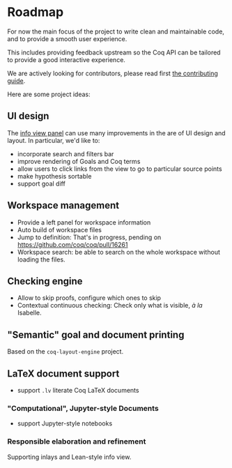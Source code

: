 # Roadmap

For now the main focus of the project to write clean and maintainable
code, and to provide a smooth user experience.

This includes providing feedback upstream so the Coq API can be
tailored to provide a good interactive experience.

We are actively looking for contributors, please read first [the
contributing guide](../CONTRIBUTING.md).

Here are some project ideas:

## UI design

The [info view panel](../editor/code/views/info/index.tsx) can use many
improvements in the are of UI design and layout. In particular, we'd
like to:

- incorporate search and filters bar
- improve rendering of Goals and Coq terms
- allow users to click links from the view to go to particular source points
- make hypothesis sortable
- support goal diff

## Workspace management

- Provide a left panel for workspace information
- Auto build of workspace files
- Jump to definition: That's in progress, pending on https://github.com/coq/coq/pull/16261
- Workspace search: be able to search on the whole workspace without loading the files.

## Checking engine

- Allow to skip proofs, configure which ones to skip
- Contextual continuous checking: Check only what is visible, _à la_ Isabelle.

## "Semantic" goal and document printing

Based on the `coq-layout-engine` project.

## LaTeX document support

- support `.lv` literate Coq LaTeX documents

### "Computational", Jupyter-style Documents

- support Jupyter-style notebooks

### Responsible elaboration and refinement

Supporting inlays and Lean-style info view.
